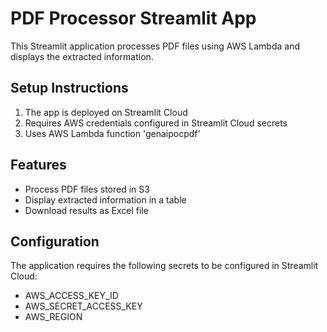 # PDF Processor Streamlit App

This Streamlit application processes PDF files using AWS Lambda and displays the extracted information.

## Setup Instructions

1. The app is deployed on Streamlit Cloud
2. Requires AWS credentials configured in Streamlit Cloud secrets
3. Uses AWS Lambda function 'genaipocpdf'

## Features

- Process PDF files stored in S3
- Display extracted information in a table
- Download results as Excel file

## Configuration

The application requires the following secrets to be configured in Streamlit Cloud:
- AWS_ACCESS_KEY_ID
- AWS_SECRET_ACCESS_KEY
- AWS_REGION
